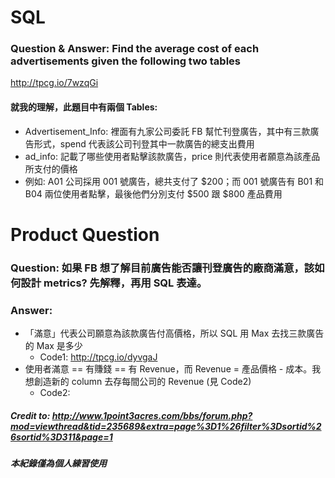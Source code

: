 # SQL
### Question & Answer: Find the average cost of each advertisements given the following two tables
http://tpcg.io/7wzqGi
#### 就我的理解，此題目中有兩個 Tables:
* Advertisement_Info: 裡面有九家公司委託 FB 幫忙刊登廣告，其中有三款廣告形式，spend 代表該公司刊登其中一款廣告的總支出費用
* ad_info: 記載了哪些使用者點擊該款廣告，price 則代表使用者願意為該產品所支付的價格
* 例如: A01 公司採用 001 號廣告，總共支付了 $200；而 001 號廣告有 B01 和 B04 兩位使用者點擊，最後他們分別支付 $500 跟 $800 產品費用

# Product Question
### Question: 如果 FB 想了解目前廣告能否讓刊登廣告的廠商滿意，該如何設計 metrics? 先解釋，再用 SQL 表達。
### Answer: 
* 「滿意」代表公司願意為該款廣告付高價格，所以 SQL 用 Max 去找三款廣告的 Max 是多少
  - Code1: http://tpcg.io/dyvgaJ
* 使用者滿意 == 有賺錢 == 有 Revenue，而 Revenue = 產品價格 - 成本。我想創造新的 column 去存每間公司的 Revenue (見 Code2)
  - Code2: 


##### Credit to: http://www.1point3acres.com/bbs/forum.php?mod=viewthread&tid=235689&extra=page%3D1%26filter%3Dsortid%26sortid%3D311&page=1

##### 本紀錄僅為個人練習使用
